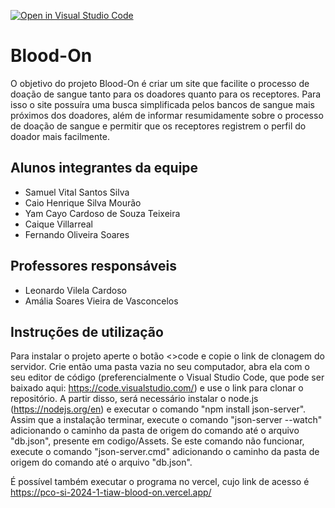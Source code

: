 [![Open in Visual Studio Code](https://classroom.github.com/assets/open-in-vscode-718a45dd9cf7e7f842a935f5ebbe5719a5e09af4491e668f4dbf3b35d5cca122.svg)](https://classroom.github.com/online_ide?assignment_repo_id=14397695&assignment_repo_type=AssignmentRepo)
# Blood-On
O objetivo do projeto Blood-On é criar um site que facilite o processo de doação de sangue tanto para os doadores quanto para os receptores. Para isso o site possuíra uma busca simplificada pelos bancos de sangue mais próximos dos doadores, além de informar resumidamente sobre o processo de doação de sangue e permitir que os receptores registrem o perfil do doador mais facilmente.

## Alunos integrantes da equipe

* Samuel Vital Santos Silva
* Caio Henrique Silva Mourão
* Yam Cayo Cardoso de Souza Teixeira
* Caique Villarreal
* Fernando Oliveira Soares

## Professores responsáveis

* Leonardo Vilela Cardoso
* Amália Soares Vieira de Vasconcelos

## Instruções de utilização

Para instalar o projeto aperte o botão <>code e copie o link de clonagem do servidor. Crie então uma pasta vazia no seu computador, abra ela com o seu editor de código (preferencialmente o Visual Studio Code, que pode ser baixado aqui: https://code.visualstudio.com/) e use o link para clonar o repositório. A partir disso, será necessário instalar o node.js (https://nodejs.org/en) e executar o comando "npm install json-server". Assim que a instalação terminar, execute o comando "json-server --watch" adicionando o caminho da pasta de origem do comando até o arquivo "db.json", presente em codigo/Assets. Se este comando não funcionar, execute o comando "json-server.cmd" adicionando o caminho da pasta de origem do comando até o arquivo "db.json".

É possível também executar o programa no vercel, cujo link de acesso é https://pco-si-2024-1-tiaw-blood-on.vercel.app/
